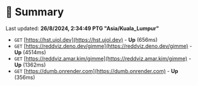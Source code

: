 # 📖 Summary
Last updated: **26/8/2024, 2:34:49 PTG "Asia/Kuala_Lumpur"**

- `GET` [https://hst.ujol.dev](https://hst.ujol.dev) - **Up** (656ms)
- `GET` [https://reddviz.deno.dev/gimme](https://reddviz.deno.dev/gimme) - **Up** (4514ms)
- `GET` [https://reddviz.amar.kim/gimme](https://reddviz.amar.kim/gimme) - **Up** (1362ms)
- `GET` [https://dumb.onrender.com](https://dumb.onrender.com) - **Up** (356ms)
